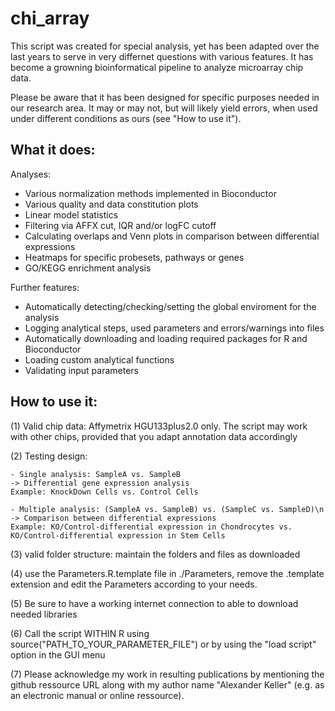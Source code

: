 chi_array
=========

This script was created for special analysis, yet has been adapted over the last years to serve in very differnet questions with various features. It has become a growning bioinformatical pipeline to analyze microarray chip data.

Please be aware that it has been designed for specific purposes needed in our research area. It may or may not, but will likely yield errors, when used under different conditions as ours (see "How to use it").

What it does:
--------------

Analyses:
- Various normalization methods implemented in Bioconductor
- Various quality and data constitution plots 
- Linear model statistics
- Filtering via AFFX cut, IQR and/or logFC cutoff
- Calculating overlaps and Venn plots in comparison between differential expressions
- Heatmaps for specific probesets, pathways or genes
- GO/KEGG enrichment analysis

Further features:
- Automatically detecting/checking/setting the global enviroment for the analysis
- Logging analytical steps, used parameters and errors/warnings into files
- Automatically downloading and loading required packages for R and Bioconductor
- Loading custom analytical functions
- Validating input parameters


How to use it:
--------------

(1) Valid chip data: Affymetrix HGU133plus2.0 only. The script may work with other chips, provided that you adapt annotation data accordingly

(2) Testing design: 

    - Single analysis: SampleA vs. SampleB
    -> Differential gene expression analysis
    Example: KnockDown Cells vs. Control Cells

    - Multiple analysis: (SampleA vs. SampleB) vs. (SampleC vs. SampleD)\n
    -> Comparison between differential expressions
    Example: KO/Control-differential expression in Chondrocytes vs. KO/Control-differential expression in Stem Cells

(3) valid folder structure: maintain the folders and files as downloaded

(4) use the Parameters.R.template file in ./Parameters, remove the .template extension and edit the Parameters according to your needs.

(5) Be sure to have a working internet connection to able to download needed libraries

(6) Call the script WITHIN R using source("PATH_TO_YOUR_PARAMETER_FILE") or by using the "load script" option in the GUI menu

(7) Please acknowledge my work in resulting publications by mentioning the github ressource URL along with my author name "Alexander Keller" (e.g. as an electronic manual or online ressource).

